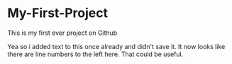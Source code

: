 # My-First-Project
This is my first ever project on Github


Yea so i added text to this once already and didn't save it. It now looks like there are line numbers to the left here. That could be useful.
